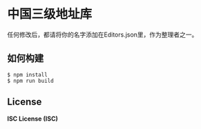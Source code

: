 中国三级地址库
===========
任何修改后，都请将你的名字添加在Editors.json里，作为整理者之一。

## 如何构建
```
$ npm install
$ npm run build
```

## License
**ISC License (ISC)**
